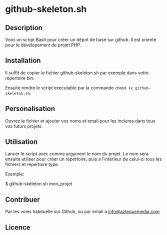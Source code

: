 # github-skeleton.sh

## Description

Voici un script Bash pour créer un dépot de base sur github.
Il est orienté pour le dévelopement de projet PHP.

## Installation

Il suffit de copier le fichier github-skeleton.sh par exemple dans votre répertoire bin.

Ensuite rendre le script executable par la commande `chmod +x github-skeleton.sh`.

## Personalisation

Ouvrez le fichier et ajouter vos noms et email pour les inclures dans tous vos futurs projets.

## Utilisation

Lancer le script avec comme argument le nom du projet. Le nom sera ensuite utiliser pour créer un répertoire, puis a l'intérieur de celui-ci tous les fichiers et répertoire type.

Exemple:

$ github-skeleton.sh mon_projet

## Contribuer

Par les voies habituelle sur Github, ou par email a info@aztequemedia.com

## Licence
